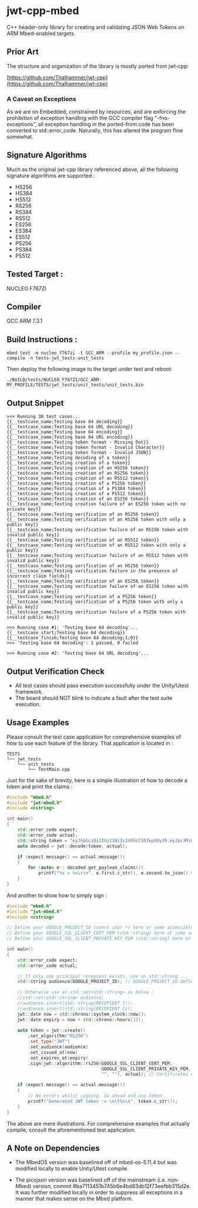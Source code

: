# jwt-cpp-mbed
C++ header-only library for creating and validating JSON Web Tokens on ARM Mbed-enabled targets.

## Prior Art
The structure and organization of the library is mostly ported from jwt-cpp:

[https://github.com/Thalhammer/jwt-cpp](https://github.com/Thalhammer/jwt-cpp)

### A Caveat on Exceptions
As we are on Embedded, constrained by resources, and are enforcing the prohibition of exception handling with the GCC compiler flag "-fno-exceptions", all exception handling in the ported-from code has been converted to std::error_code. Naturally, this has altered the program flow somewhat.

## Signature Algorithms
Much as the original jwt-cpp library referenced above, all the following signature algorithms are supported :

* HS256
* HS384
* HS512
* RS256
* RS384
* RS512
* ES256
* ES384
* ES512
* PS256
* PS384
* PS512

## Tested Target :
NUCLEO F767ZI

## Compiler 
GCC ARM 7.3.1

## Build Instructions :
```
mbed test -m nucleo_f767zi -t GCC_ARM --profile my_profile.json --compile -n tests-jwt_tests-unit_tests
```

Then deploy the following image to the target under test and reboot:

```
./BUILD/tests/NUCLEO_F767ZI/GCC_ARM-MY_PROFILE/TESTS/jwt_tests/unit_tests/unit_tests.bin
```

## Output Snippet

```
>>> Running 30 test cases...
{{__testcase_name;Testing base 64 decoding}}
{{__testcase_name;Testing base 64 URL decoding}}
{{__testcase_name;Testing base 64 encoding}}
{{__testcase_name;Testing base 64 URL encoding}}
{{__testcase_name;Testing token format - Missing Dot}}
{{__testcase_name;Testing token format - Invalid Character}}
{{__testcase_name;Testing token format - Invalid JSON}}
{{__testcase_name;Testing decoding of a token}}
{{__testcase_name;Testing creation of a token}}
{{__testcase_name;Testing creation of an HS256 token}}
{{__testcase_name;Testing creation of an RS256 token}}
{{__testcase_name;Testing creation of an RS512 token}}
{{__testcase_name;Testing creation of a PS256 token}}
{{__testcase_name;Testing creation of a PS384 token}}
{{__testcase_name;Testing creation of a PS512 token}}
{{__testcase_name;Testing creation of an ES256 token}}
{{__testcase_name;Testing creation failure of an ES256 token with no private key}}
{{__testcase_name;Testing verification of an RS256 token}}
{{__testcase_name;Testing verification of an RS256 token with only a public key}}
{{__testcase_name;Testing verification failure of an RS256 token with invalid public key}}
{{__testcase_name;Testing verification of an RS512 token}}
{{__testcase_name;Testing verification of an RS512 token with only a public key}}
{{__testcase_name;Testing verification failure of an RS512 token with invalid public key}}
{{__testcase_name;Testing verification of an HS256 token}}
{{__testcase_name;Testing verification failure in the presence of incorrect claim fields}}
{{__testcase_name;Testing verification of an ES256 token}}
{{__testcase_name;Testing verification failure of an ES256 token with invalid public key}}
{{__testcase_name;Testing verification of a PS256 token}}
{{__testcase_name;Testing verification of a PS256 token with only a public key}}
{{__testcase_name;Testing verification failure of a PS256 token with invalid public key}}

>>> Running case #1: 'Testing base 64 decoding'...                                                  
{{__testcase_start;Testing base 64 decoding}}
{{__testcase_finish;Testing base 64 decoding;1;0}}
>>> 'Testing base 64 decoding': 1 passed, 0 failed

>>> Running case #2: 'Testing base 64 URL decoding'...

```

## Output Verification Check
* All test cases should pass execution successfully under the Unity/Utest framework. 
* The board should NOT blink to indicate a fault after the test suite execution.

## Usage Examples
Please consult the test case application for comprehensive examples of how to use each feature of the library. That application is located in :

```
TESTS
└── jwt_tests
    └── unit_tests
        └── TestMain.cpp
```
Just for the sake of brevity, here is a simple illustration of how to decode a token and print the claims :

```c++
#include "mbed.h"
#include "jwt-mbed.h"
#include <cstring>

int main() 
{
    std::error_code expect;
    std::error_code actual;
    std::string token = "eyJhbGciOiJIUzI1NiIsInR5cCI6IkpXUyJ9.eyJpc3MiOiJhdXRoMCJ9.AbIJTDMFc7yUa5MhvcP03nJPyCPzZtQcGEp-zWfOkEE";
    auto decoded = jwt::decode(token, actual);

    if (expect.message() == actual.message())
    {
        for (auto& e : decoded.get_payload_claims())
            printf("%s = %s\r\n", e.first.c_str(), e.second.to_json().to_str().c_str());
    }
}
```
And another to show how to simply sign :
```c++
#include "mbed.h"
#include "jwt-mbed.h"
#include <cstring>

// Define your GOOGLE_PROJECT_ID (const char *) here or some accessible elsewhere.
// Define your GOOGLE_SSL_CLIENT_CERT_PEM (std::string) here or some accessible elsewhere.
// Define your GOOGLE_SSL_CLIENT_PRIVATE_KEY_PEM (std::string) here or some accessible elsewhere.

int main() 
{
    std::error_code expect;
    std::error_code actual;

    // If only one principal recepient exists, use an std::string ...
    std::string audience(GOOGLE_PROJECT_ID); // GOOGLE_PROJECT_ID defined as const char *

    // Otherwise use an std::set<std::string> as below :
    //std::set<std::string> audience;
    //audience.insert(std::string(RECEPIENT_1));
    //audience.insert(std::string(RECEPIENT_2));
    jwt::date now = std::chrono::system_clock::now();
    jwt::date expiry = now + std::chrono::hours(12);
    
    auto token = jwt::create()
        .set_algorithm("RS256")
        .set_type("JWT")
        .set_audience(audience)
        .set_issued_at(now)
        .set_expires_at(expiry)
        .sign(jwt::algorithm::rs256(GOOGLE_SSL_CLIENT_CERT_PEM,
                                    GOOGLE_SSL_CLIENT_PRIVATE_KEY_PEM,
                                    "", ""), actual); // Certificates defined as std::string

    if (expect.message() == actual.message())
    {
        // No errors whilst signing. Go ahead and use token
        printf("Generated JWT token := \n\t%s\n", token.c_str()); 
    }
}
```
The above are mere illustrations. For comprehensive examples that actually compile, consult the aforementioned test application.

## A Note on Dependencies
* The MbedOS version was baselined off of mbed-os-5.11.4 but was modified locally to enable Unity/Utest compile.

* The picojson version was baselined off of the mainstream (i.e. non-Mbed) version, commit 8ba7113451b745b6e4bd83db12f73eefbb315d2e. It was further modified locally in order to suppress all exceptions in a manner that makes sense on the Mbed platform. 
